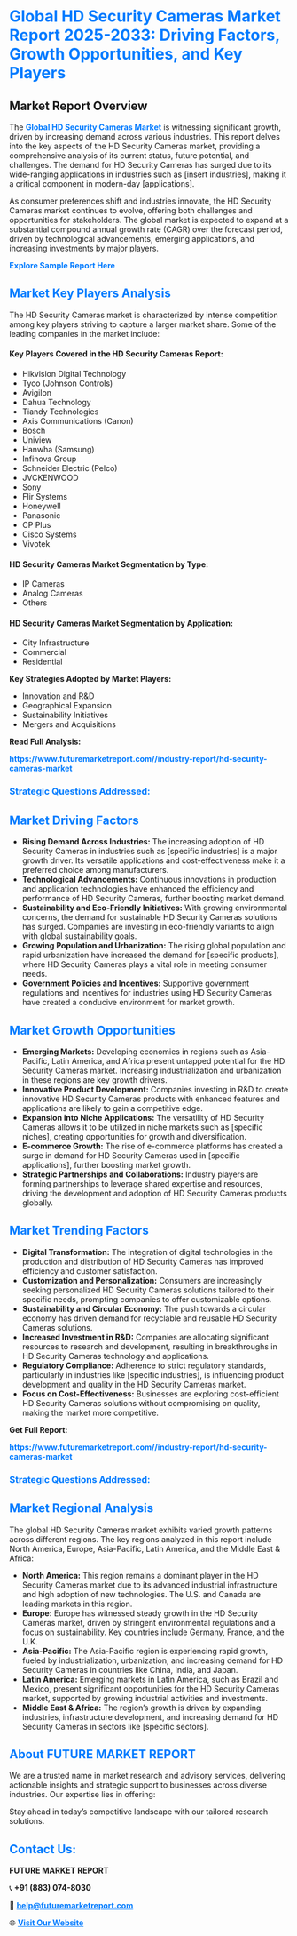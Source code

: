 <h1 style="color: #007BFF;">Global HD Security Cameras Market Report 2025-2033: Driving Factors, Growth Opportunities, and Key Players</h1>

<section id="overview">
<h2>Market Report Overview</h2>
<p>The <a href="https://www.futuremarketreport.com//industry-report/hd-security-cameras-market" style="color: #007BFF; text-decoration: none;"><strong>Global HD Security Cameras Market</strong></a> is witnessing significant growth, driven by increasing demand across various industries. This report delves into the key aspects of the HD Security Cameras market, providing a comprehensive analysis of its current status, future potential, and challenges. The demand for HD Security Cameras has surged due to its wide-ranging applications in industries such as [insert industries], making it a critical component in modern-day [applications].</p>
<p>As consumer preferences shift and industries innovate, the HD Security Cameras market continues to evolve, offering both challenges and opportunities for stakeholders. The global market is expected to expand at a substantial compound annual growth rate (CAGR) over the forecast period, driven by technological advancements, emerging applications, and increasing investments by major players.</p>
</section>

<section id="overview">
<p><a href="https://www.futuremarketreport.com//request-sample/reportId=75498" style="color: #007BFF; text-decoration: none;"><strong>Explore Sample Report Here</strong></a></p>
</section>

<section id="key-players">
<h2 style="color: #007BFF;">Market Key Players Analysis</h2>
<p>The HD Security Cameras market is characterized by intense competition among key players striving to capture a larger market share. Some of the leading companies in the market include:</p>
<h4>Key Players Covered in the HD Security Cameras Report:</h4>
<ul><li>Hikvision Digital Technology</li><li>Tyco (Johnson Controls)</li><li>Avigilon</li><li>Dahua Technology</li><li>Tiandy Technologies</li><li>Axis Communications (Canon)</li><li>Bosch</li><li>Uniview</li><li>Hanwha (Samsung)</li><li>Infinova Group</li><li>Schneider Electric (Pelco)</li><li>JVCKENWOOD</li><li>Sony</li><li>Flir Systems</li><li>Honeywell</li><li>Panasonic</li><li>CP Plus</li><li>Cisco Systems</li><li>Vivotek</li></ul>
<h4>HD Security Cameras Market Segmentation by Type:</h4>
<ul><li>IP Cameras</li><li>Analog Cameras</li><li>Others</li></ul>

<h4>HD Security Cameras Market Segmentation by Application:</h4>
<ul><li>City Infrastructure</li><li>Commercial</li><li>Residential</li></ul>
<p><strong>Key Strategies Adopted by Market Players:</strong></p>
<ul>
<li>Innovation and R&D</li>
<li>Geographical Expansion</li>
<li>Sustainability Initiatives</li>
<li>Mergers and Acquisitions</li>
</ul>
</section>

<section>
<p><strong>Read Full Analysis: </strong></p><a href="https://www.futuremarketreport.com//industry-report/hd-security-cameras-market" style="color: #007BFF; text-decoration: none;"><strong>https://www.futuremarketreport.com//industry-report/hd-security-cameras-market</strong></a>
<h3 style="color: #007BFF;">Strategic Questions Addressed:</h3>
</section>

<section id="driving-factors">
<h2 style="color: #007BFF;">Market Driving Factors</h2>
<ul>
<li><strong>Rising Demand Across Industries:</strong> The increasing adoption of HD Security Cameras in industries such as [specific industries] is a major growth driver. Its versatile applications and cost-effectiveness make it a preferred choice among manufacturers.</li>
<li><strong>Technological Advancements:</strong> Continuous innovations in production and application technologies have enhanced the efficiency and performance of HD Security Cameras, further boosting market demand.</li>
<li><strong>Sustainability and Eco-Friendly Initiatives:</strong> With growing environmental concerns, the demand for sustainable HD Security Cameras solutions has surged. Companies are investing in eco-friendly variants to align with global sustainability goals.</li>
<li><strong>Growing Population and Urbanization:</strong> The rising global population and rapid urbanization have increased the demand for [specific products], where HD Security Cameras plays a vital role in meeting consumer needs.</li>
<li><strong>Government Policies and Incentives:</strong> Supportive government regulations and incentives for industries using HD Security Cameras have created a conducive environment for market growth.</li>
</ul>
</section>

<section id="growth-opportunities">
<h2 style="color: #007BFF;">Market Growth Opportunities</h2>
<ul>
<li><strong>Emerging Markets:</strong> Developing economies in regions such as Asia-Pacific, Latin America, and Africa present untapped potential for the HD Security Cameras market. Increasing industrialization and urbanization in these regions are key growth drivers.</li>
<li><strong>Innovative Product Development:</strong> Companies investing in R&D to create innovative HD Security Cameras products with enhanced features and applications are likely to gain a competitive edge.</li>
<li><strong>Expansion into Niche Applications:</strong> The versatility of HD Security Cameras allows it to be utilized in niche markets such as [specific niches], creating opportunities for growth and diversification.</li>
<li><strong>E-commerce Growth:</strong> The rise of e-commerce platforms has created a surge in demand for HD Security Cameras used in [specific applications], further boosting market growth.</li>
<li><strong>Strategic Partnerships and Collaborations:</strong> Industry players are forming partnerships to leverage shared expertise and resources, driving the development and adoption of HD Security Cameras products globally.</li>
</ul>
</section>

<section id="trending-factors">
<h2 style="color: #007BFF;">Market Trending Factors</h2>
<ul>
<li><strong>Digital Transformation:</strong> The integration of digital technologies in the production and distribution of HD Security Cameras has improved efficiency and customer satisfaction.</li>
<li><strong>Customization and Personalization:</strong> Consumers are increasingly seeking personalized HD Security Cameras solutions tailored to their specific needs, prompting companies to offer customizable options.</li>
<li><strong>Sustainability and Circular Economy:</strong> The push towards a circular economy has driven demand for recyclable and reusable HD Security Cameras solutions.</li>
<li><strong>Increased Investment in R&D:</strong> Companies are allocating significant resources to research and development, resulting in breakthroughs in HD Security Cameras technology and applications.</li>
<li><strong>Regulatory Compliance:</strong> Adherence to strict regulatory standards, particularly in industries like [specific industries], is influencing product development and quality in the HD Security Cameras market.</li>
<li><strong>Focus on Cost-Effectiveness:</strong> Businesses are exploring cost-efficient HD Security Cameras solutions without compromising on quality, making the market more competitive.</li>
</ul>
</section>

<section>
<p><strong>Get Full Report: </strong></p><a href="https://www.futuremarketreport.com//industry-report/hd-security-cameras-market" style="color: #007BFF; text-decoration: none;"><strong>https://www.futuremarketreport.com//industry-report/hd-security-cameras-market</strong></a>
<h3 style="color: #007BFF;">Strategic Questions Addressed:</h3>
</section>


<section id="regional-analysis">
<h2 style="color: #007BFF;">Market Regional Analysis</h2>
<p>The global HD Security Cameras market exhibits varied growth patterns across different regions. The key regions analyzed in this report include North America, Europe, Asia-Pacific, Latin America, and the Middle East & Africa:</p>
<ul>
<li><strong>North America:</strong> This region remains a dominant player in the HD Security Cameras market due to its advanced industrial infrastructure and high adoption of new technologies. The U.S. and Canada are leading markets in this region.</li>
<li><strong>Europe:</strong> Europe has witnessed steady growth in the HD Security Cameras market, driven by stringent environmental regulations and a focus on sustainability. Key countries include Germany, France, and the U.K.</li>
<li><strong>Asia-Pacific:</strong> The Asia-Pacific region is experiencing rapid growth, fueled by industrialization, urbanization, and increasing demand for HD Security Cameras in countries like China, India, and Japan.</li>
<li><strong>Latin America:</strong> Emerging markets in Latin America, such as Brazil and Mexico, present significant opportunities for the HD Security Cameras market, supported by growing industrial activities and investments.</li>
<li><strong>Middle East & Africa:</strong> The region’s growth is driven by expanding industries, infrastructure development, and increasing demand for HD Security Cameras in sectors like [specific sectors].</li>
</ul>
</section>

<footer>
<h2 style="color: #007BFF;">About FUTURE MARKET REPORT</h2>
<p>We are a trusted name in market research and advisory services, delivering actionable insights and strategic support to businesses across diverse industries. Our expertise lies in offering:</p>

<p>Stay ahead in today’s competitive landscape with our tailored research solutions.</p>

<h2 style="color: #007BFF;">Contact Us:</h2>
<p><strong>FUTURE MARKET REPORT</strong></p>
<p>📞 <strong>+91 (883) 074-8030</strong></p>
<p>📧 <strong><a href="mailto:help@futuremarketreport.com" style="color: #007BFF;">help@futuremarketreport.com</a></strong></p>
<p>🌐 <strong><a href="https://www.futuremarketreport.com/" style="color: #007BFF;">Visit Our Website</a></strong></p>
</footer>